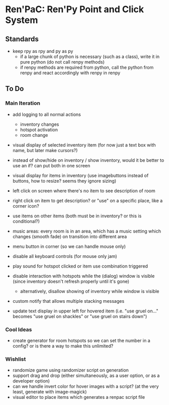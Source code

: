 # Ren'PaC: Ren'Py Point and Click System

## Standards

- keep rpy as rpy and py as py
    - if a large chunk of python is necessary (such as a class), write it in pure python (do not call renpy methods)
    - if renpy methods are required from python, call the python from renpy and react accordingly with renpy in renpy

## To Do

### Main Iteration

- add logging to all normal actions
    - inventory changes
    - hotspot activation
    - room change
- visual display of selected inventory item (for now just a text box with name, but later make cursors?)
- instead of show/hide on inventory / show inventory, would it be better to use an if? can put both in one screen
- visual display for items in inventory (use imagebuttons instead of buttons, how to resize? seems they ignore sizing)
- left click on screen where there's no item to see description of room
- right click on item to get description? or "use" on a specific place, like a corner icon?
- use items on other items (both must be in inventory? or this is conditional?)
- music areas: every room is in an area, which has a music setting which changes (smooth fade) on transition into different area
- menu button in corner (so we can handle mouse only)
- disable all keyboard controls (for mouse only jam)
- play sound for hotspot clicked or item use combination triggered
- disable interaction with hotspots while the (dialog) window is visible (since inventory doesn't refresh properly until it's gone)
    - alternatively, disallow showing of inventory while window is visible

- custom notify that allows multiple stacking messages 
- update text display in upper left for hovered item 
    (i.e. "use gruel on..." becomes "use gruel on shackles" or "use gruel on stairs down")

### Cool Ideas

- create generator for room hotspots so we can set the number in a config? or is there a way to make this unlimited?

### Wishlist

- randomize game using randomizer script on generation
- support drag and drop (either simultaneously, as a user option, or as a developer option)
- can we handle invert color for hover images with a script? (at the very least, generate with image-magick)
- visual editor to place items which generates a renpac script file